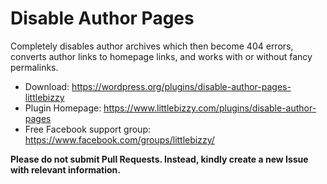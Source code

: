 # Disable Author Pages

Completely disables author archives which then become 404 errors, converts author links to homepage links, and works with or without fancy permalinks. 

* Download: https://wordpress.org/plugins/disable-author-pages-littlebizzy
* Plugin Homepage: https://www.littlebizzy.com/plugins/disable-author-pages
* Free Facebook support group: https://www.facebook.com/groups/littlebizzy/

**Please do not submit Pull Requests. Instead, kindly create a new Issue with relevant information.**
